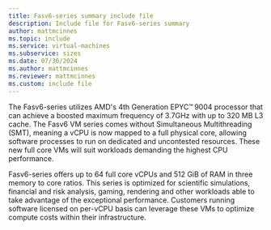 ```yaml
---
title: Fasv6-series summary include file
description: Include file for Fasv6-series summary
author: mattmcinnes
ms.topic: include
ms.service: virtual-machines
ms.subservice: sizes
ms.date: 07/30/2024
ms.author: mattmcinnes
ms.reviewer: mattmcinnes
ms.custom: include file
---
```

The Fasv6-series utilizes AMD's 4th Generation EPYC™ 9004 processor that can achieve a boosted maximum frequency of 3.7GHz with up to 320 MB L3 cache. The Fasv6 VM series comes without Simultaneous Multithreading (SMT), meaning a vCPU is now mapped to a full physical core, allowing software processes to run on dedicated and uncontested resources. These new full core VMs will suit workloads demanding the highest CPU performance.

Fasv6-series offers up to 64 full core vCPUs and 512 GiB of RAM in three memory to core ratios. This series is optimized for scientific simulations, financial and risk analysis, gaming, rendering and other workloads able to take advantage of the exceptional performance. Customers running software licensed on per-vCPU basis can leverage these VMs to optimize compute costs within their infrastructure. 
